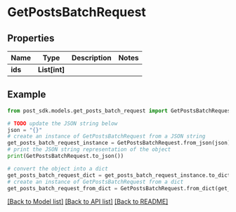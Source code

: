 # GetPostsBatchRequest


## Properties

Name | Type | Description | Notes
------------ | ------------- | ------------- | -------------
**ids** | **List[int]** |  | 

## Example

```python
from post_sdk.models.get_posts_batch_request import GetPostsBatchRequest

# TODO update the JSON string below
json = "{}"
# create an instance of GetPostsBatchRequest from a JSON string
get_posts_batch_request_instance = GetPostsBatchRequest.from_json(json)
# print the JSON string representation of the object
print(GetPostsBatchRequest.to_json())

# convert the object into a dict
get_posts_batch_request_dict = get_posts_batch_request_instance.to_dict()
# create an instance of GetPostsBatchRequest from a dict
get_posts_batch_request_from_dict = GetPostsBatchRequest.from_dict(get_posts_batch_request_dict)
```
[[Back to Model list]](../README.md#documentation-for-models) [[Back to API list]](../README.md#documentation-for-api-endpoints) [[Back to README]](../README.md)


